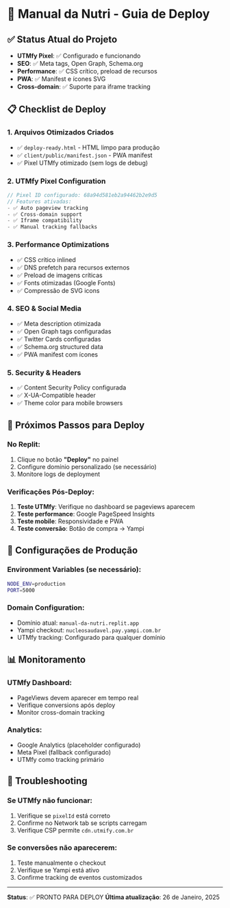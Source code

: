 # 🚀 Manual da Nutri - Guia de Deploy

## ✅ Status Atual do Projeto
- **UTMfy Pixel**: ✅ Configurado e funcionando
- **SEO**: ✅ Meta tags, Open Graph, Schema.org
- **Performance**: ✅ CSS crítico, preload de recursos
- **PWA**: ✅ Manifest e ícones SVG
- **Cross-domain**: ✅ Suporte para iframe tracking

## 📋 Checklist de Deploy

### 1. Arquivos Otimizados Criados
- ✅ `deploy-ready.html` - HTML limpo para produção
- ✅ `client/public/manifest.json` - PWA manifest
- ✅ Pixel UTMfy otimizado (sem logs de debug)

### 2. UTMfy Pixel Configuration
```javascript
// Pixel ID configurado: 68a94d581eb2a94462b2e9d5
// Features ativadas:
- ✅ Auto pageview tracking
- ✅ Cross-domain support
- ✅ Iframe compatibility
- ✅ Manual tracking fallbacks
```

### 3. Performance Optimizations
- ✅ CSS crítico inlined
- ✅ DNS prefetch para recursos externos
- ✅ Preload de imagens críticas
- ✅ Fonts otimizadas (Google Fonts)
- ✅ Compressão de SVG icons

### 4. SEO & Social Media
- ✅ Meta description otimizada
- ✅ Open Graph tags configuradas
- ✅ Twitter Cards configuradas
- ✅ Schema.org structured data
- ✅ PWA manifest com ícones

### 5. Security & Headers
- ✅ Content Security Policy configurada
- ✅ X-UA-Compatible header
- ✅ Theme color para mobile browsers

## 🎯 Próximos Passos para Deploy

### No Replit:
1. Clique no botão **"Deploy"** no painel
2. Configure domínio personalizado (se necessário)
3. Monitore logs de deployment

### Verificações Pós-Deploy:
1. **Teste UTMfy**: Verifique no dashboard se pageviews aparecem
2. **Teste performance**: Google PageSpeed Insights
3. **Teste mobile**: Responsividade e PWA
4. **Teste conversão**: Botão de compra → Yampi

## 🔧 Configurações de Produção

### Environment Variables (se necessário):
```bash
NODE_ENV=production
PORT=5000
```

### Domain Configuration:
- Domínio atual: `manual-da-nutri.replit.app`
- Yampi checkout: `nucleosaudavel.pay.yampi.com.br`
- UTMfy tracking: Configurado para qualquer domínio

## 📊 Monitoramento

### UTMfy Dashboard:
- PageViews devem aparecer em tempo real
- Verifique conversions após deploy
- Monitor cross-domain tracking

### Analytics:
- Google Analytics (placeholder configurado)
- Meta Pixel (fallback configurado)
- UTMfy como tracking primário

## 🐛 Troubleshooting

### Se UTMfy não funcionar:
1. Verifique se `pixelId` está correto
2. Confirme no Network tab se scripts carregam
3. Verifique CSP permite `cdn.utmify.com.br`

### Se conversões não aparecerem:
1. Teste manualmente o checkout
2. Verifique se Yampi está ativo
3. Confirme tracking de eventos customizados

---

**Status**: ✅ PRONTO PARA DEPLOY
**Última atualização**: 26 de Janeiro, 2025